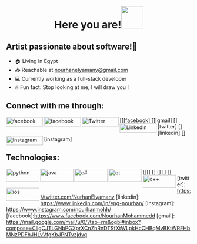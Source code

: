<h1 align="center">Here you are!<img src="https://media.giphy.com/media/4PXQedYt926NXN2LT2/giphy.gif" width="60px"</h1>


## Artist passionate about software!:art:
- 🏠 Living in Egypt
- :inbox_tray: Reachable at nourhanelyamany@gmail.com
- 💻 Currently working as a full-stack developer
- 🔥 Fun fact: Stop looking at me, I will draw you !

## Connect with me through:
  
  
[<img align="left" alt="facebook" width="100px" height="25" src="https://img.shields.io/badge/Facebook-1877F2?style=for-the-badge&logo=facebook&logoColor=white" />][facebook]
[<img align="left" alt="facebook" width="100px" height="25" src="https://img.shields.io/badge/Gmail-D14836?style=for-the-badge&logo=gmail&logoColor=white" />][gmail]
[<img align="left" alt="Twitter" width="100px" height="25" src="https://img.shields.io/badge/Twitter-1DA1F2?style=for-the-badge&logo=twitter&logoColor=white" />][twitter]
[<img align="left" alt="Linkedin" width="100px" height="25" src="https://img.shields.io/badge/LinkedIn-0077B5?style=for-the-badge&logo=linkedin&logoColor=white" />][linkedin]
[<img align="left" alt="Instagram" width="100px" height="25" src="https://img.shields.io/badge/Instagram-E4405F?style=for-the-badge&logo=instagram&logoColor=white" />][instagram]
<br />
## Technologies:

[<img align="left" alt="python" width="90px" height="35" src="https://img.shields.io/badge/Python-FFD43B?style=for-the-badge&logo=python&logoColor=darkgreen" />][<img align="left" alt="java" width="90px" height="35" src="https://img.shields.io/badge/Java-ED8B00?style=for-the-badge&logo=java&logoColor=white" />]
[<img align="left" alt="c#" width="90px" height="35" src="https://img.shields.io/badge/C%23-239120?style=for-the-badge&logo=c-sharp&logoColor=white" />]
[<img align="left" alt="qt" width="90px" height="35" src="https://img.shields.io/badge/Qt-41CD52?style=for-the-badge&logo=qt&logoColor=white" />]
[<img align="left" alt="c++" width="90px" height="35" src="https://img.shields.io/badge/C%2B%2B-00599C?style=for-the-badge&logo=c%2B%2B&logoColor=white" />]
[<img align="left" alt="ios" width="90px" height="35" src="https://img.shields.io/badge/iOS-000000?style=for-the-badge&logo=ios&logoColor=white" />] 
[twitter]: https://twitter.com/NurhanElyamany
[linkedin]: https://www.linkedin.com/in/eng-nourhan/
[instagram]: https://www.instagram.com/nourhanmohh/
[facebook]:https://www.facebook.com/NourhanMohammedd
[gmail]: https://mail.google.com/mail/u/0/?tab=rm&ogbl#inbox?compose=CllgCJTLGNbPGXprXCnZhRnDTSfXtWLpkHcCHBqMvBKtWRFHbMNzPDFhJHLvVfgKbJPNTvzjdvq
<!--
